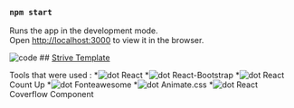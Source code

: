 

### `npm start`

Runs the app in the development mode.<br />
Open [http://localhost:3000](http://localhost:3000) to view it in the browser.


![code](https://emoji.slack-edge.com/TJNQP8XCG/typingcat/c02982a3c2cf4535.gif)  ## [Strive Template](http://localhost:3000)

Tools that were used : 
*![dot](https://github.githubassets.com/images/icons/emoji/unicode/1f338.png?v8) React
*![dot](https://github.githubassets.com/images/icons/emoji/unicode/1f338.png?v8) React-Bootstrap
*![dot](https://github.githubassets.com/images/icons/emoji/unicode/1f338.png?v8) React Count Up
*![dot](https://github.githubassets.com/images/icons/emoji/unicode/1f338.png?v8) Fonteawesome
*![dot](https://github.githubassets.com/images/icons/emoji/unicode/1f338.png?v8) Animate.css
*![dot](https://github.githubassets.com/images/icons/emoji/unicode/1f338.png?v8) React Coverflow Component
